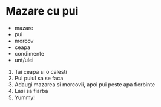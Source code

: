 ---
---
# Mazare cu pui

- mazare
- pui
- morcov
- ceapa
- condimente 
- unt/ulei

1. Tai ceapa si o calesti
2. Pui puiul sa se faca
3. Adaugi mazarea si morcovii, apoi pui peste apa fierbinte
4. Lasi sa fiarba
5. Yummy!